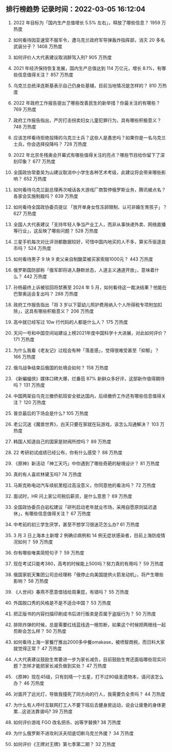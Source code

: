 
## 排行榜趋势 记录时间：2022-03-05 16:12:04
  
  1. 2022 年目标为「国内生产总值增长 5.5% 左右」，释放了哪些信息？ 1959 万热度
    
  2. 如何看待因亚速营不服军令，遭乌克兰政府军导弹轰炸指挥部，消灭 20 多名武装分子？ 1408 万热度
    
  3. 如何评价人大代表建议取消醉驾入刑? 905 万热度
    
  4. 2021 年经济保持恢复发展，国内生产总值达到 114 万亿元，增长 8.1%，有哪些信息值得关注？ 857 万热度
    
  5. 乌克兰总统泽连斯基表示自己仍身处基辅，目前当地情况是怎样的？ 810 万热度
    
  6. 2022 年政府工作报告提出了哪些改善民生的新举措？你最关注的有哪些？ 769 万热度
    
  7. 政府工作报告指出，严厉打击拐卖妇女儿童犯罪行为，具有哪些积极意义？ 748 万热度
    
  8. 应该怎样看待拒绝投降的乌克兰士兵？这些人是愚忠吗？如果你是一名乌克兰士兵，你会选择投降吗？ 728 万热度
    
  9. 2022 年北京冬残奥会开幕式有哪些值得关注的亮点？哪些节目给你留下了深刻印象？ 677 万热度
    
  10. 全国政协常委吴为山建议取消中小学生各种艺术考级，此建议将会带来哪些影响？ 652 万热度
    
  11. 如何看待乌克兰副总理再次喊话各大游戏厂商暂停俄罗斯业务，腾讯被点名？各家会实施制裁吗？ 639 万热度
    
  12. 如何看待全国政协委员提议 「放开单身女性冻卵限制、认可非婚生育孩子」？ 627 万热度
    
  13. 全国人大代表建议「支持年轻人争当产业工人，而非从事快递外卖、网络直播等行业」，这反映了哪些问题？ 528 万热度
    
  14. 三星手机每次对比评测都数据较好，可惜中国内地买的人不多，算劣币驱逐良币吗？ 524 万热度
    
  15. 如何看待男子 9 块 9 卖父亲自制酸菜被买家索赔1000元？ 443 万热度
    
  16. 俄罗斯国防部称「俄军即将进入静默状态，人道主义通道开放」，意味着什么？ 442 万热度
    
  17. 孙杨最终上诉被驳回将禁赛至 2024 年 5 月，如何看待这一裁决结果？他能在巴黎奥运会复出吗？ 288 万热度
    
  18. 政府工作报告指出「将 3 岁以下婴幼儿照护费用纳入个人所得税专项附加扣除」，这具有哪些积极意义？ 206 万热度
    
  19. 高中就已经写过 10w 行代码的人都是什么人？ 175 万热度
    
  20. 天问一号和中国空间站建设上榜2021年度中国科学十大进展，对此如何评价？ 171 万热度
    
  21. 为什么我看《老友记》过程会有种「落差感」，觉得很难受甚至「抑郁」？ 166 万热度
    
  22. 俄乌战争结束后俄国的处境会如何？ 158 万热度
    
  23. 《新蝙蝠侠》媒体口碑大爆，烂番茄 87% 新鲜众多好评，这部新作值得期待吗？ 131 万热度
    
  24. 中国两架自乌克兰撤侨航班安全抵达国内，后续撤侨工作还有哪些信息值得关注？ 120 万热度
    
  25. 普京最后的下场会是什么? 105 万热度
    
  26. 老公沉迷《魔兽世界》，白天只要在家就在玩游戏，该怎么沟通解决？ 103 万热度
    
  27. 韩国人知道自己的国家是财阀所控吗？ 89 万热度
    
  28. 22 考研初试成绩已经公布，你有什么感受？ 88 万热度
    
  29. 《原神》新活动「神工天巧」中你遇到了哪些奇葩的秘境设计？ 81 万热度
    
  30. 真的有人喜欢林黛玉吗? 74 万热度
    
  31. 马斯克称电动汽车续航里程过高没意义，你同意他的看法吗？ 72 万热度
    
  32. 面试时，HR 问上家公司税后薪资，是什么意思？ 69 万热度
    
  33. 全国政协委员白岩松建议「研判启动老年就业市场，采用自愿原则延迟退休」，有哪些信息值得关注？ 67 万热度
    
  34. 中考前的初三学生厌学，甚至不想学习很迷茫怎么办? 61 万热度
    
  35. 3 月 3 日上海本土新增 2 例确诊病例和 14 例无症状感染者，目前上海防疫情况如何？ 59 万热度
    
  36. 你有哪些唯美简短句子？ 59 万热度
    
  37. 现在考试只能考380，高考的时候能上500吗？努力真的有用吗？ 59 万热度
    
  38. 俄国家航天集团公司总经理称「俄停止向美国提供火箭发动机」，将产生哪些影响？ 58 万热度
    
  39. 《人世间》春燕不愿意借钱给周秉昆，有错吗？ 55 万热度
    
  40. 外国脱口秀的风格是不是不适合中国？ 53 万热度
    
  41. 把正版书的内容扫描印刷成书后进行贩卖是否属于盗版行为？ 50 万热度
    
  42. 排除炸弹的时候，总是需要红线蓝线选一根剪断，如果这个时候把两根线一起剪断会怎么样？ 50 万热度
    
  43. 如何看待上海一家餐厅推出2000多中餐omakase，被喷智商税，而日料大家就觉得正常？ 47 万热度
    
  44. 人大代表建议鼓励生育要进一步为家长减负，目前鼓励生育还面临哪些现实问题？怎样才能把家长减负做到实处？ 47 万热度
    
  45. 《原神》现在45级，只有刻晴一个五星，打不过90级圣遗物本，请问该怎么办？ 46 万热度
    
  46. 对面开了远光灯，导致我撞死了同方向的行人，我需要负全责吗？ 44 万热度
    
  47. 为什么有人呼吁互联网打工人不要下班后去健身房运动，说会让疲惫的身体更累…这说法靠谱吗? 39 万热度
    
  48. 如何评价游戏 FGO 改名把杀、凶等字替换? 38 万热度
    
  49. 为什么俄罗斯不进攻利沃夫彻底切断乌克兰外援？ 34 万热度
    
  50. 如何评价《王牌对王牌》第七季第二期？ 32 万热度
    